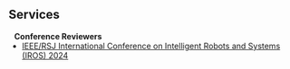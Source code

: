 ## Services

<h4 style="margin:0 10px 0;">Conference Reviewers</h4>

<ul style="margin:0 0 5px;">
  <li><a href="ps://iros2024-abudhabi.org"><autocolor>IEEE/RSJ International Conference on Intelligent Robots and Systems (IROS) 2024</autocolor></a></li>
